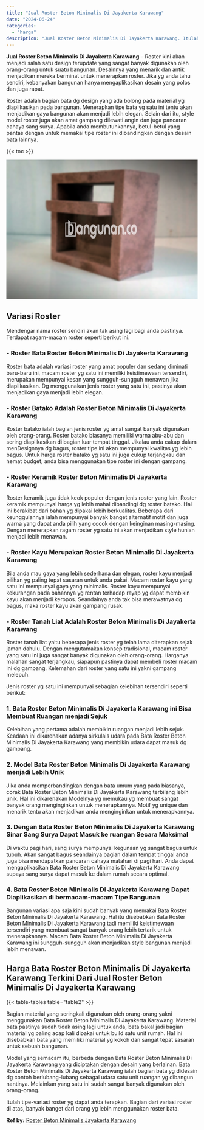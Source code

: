 ```yaml
---
title: "Jual Roster Beton Minimalis Di Jayakerta Karawang"
date: "2024-06-24"
categories: 
  - "harga"
description: "Jual Roster Beton Minimalis Di Jayakerta Karawang. Itulah tipe-variasi roster yg dapat anda terapkan. Bagian dari variasi roster di atas, banyak banget dari..."
---
```


**Jual Roster Beton Minimalis Di Jayakerta Karawang** – Roster kini akan menjadi salah satu design terupdate yang sangat banyak digunakan oleh orang-orang untuk suatu bangunan. Desainnya yang menarik dan antik menjadikan mereka berminat untuk menerapkan roster. Jika yg anda tahu sendiri, kebanyakan bangunan hanya mengaplikasikan desain yang polos dan juga rapat.

Roster adalah bagian bata dg design yang ada bolong pada material yg diaplikasikan pada bangunan. Menerapkan tipe bata yg satu ini tentu akan menjadikan gaya bangunan akan menjadi lebih elegan. Selain dari itu, style model roster juga akan amat gampang dilewati angin dan juga pancaran cahaya sang surya. Apabila anda membutuhkannya, betul-betul yang pantas dengan untuk memakai tipe roster ini dibandingkan dengan desain bata lainnya.

{{< toc >}}

![Jual Roster Beton Minimalis Di Jayakerta Karawang](/images/bata-roster-minimalis-30.png)

## Variasi Roster

Mendengar nama roster sendiri akan tak asing lagi bagi anda pastinya. Terdapat ragam-macam roster seperti berikut ini:

### \- Roster Bata Roster Beton Minimalis Di Jayakerta Karawang

Roster bata adalah variasi roster yang amat populer dan sedang diminati baru-baru ini, macam roster yg satu ini memiliki keistimewaan tersendiri, merupakan mempunyai kesan yang sungguh-sungguh menawan jika diaplikasikan. Dg menggunakan jenis roster yang satu ini, pastinya akan menjadikan gaya menjadi lebih elegan.

### \- Roster Batako Adalah Roster Beton Minimalis Di Jayakerta Karawang

Roster batako ialah bagian jenis roster yg amat sangat banyak digunakan oleh orang-orang. Roster batako biasanya memiliki warna abu-abu dan sering diaplikasikan di bagian luar tempat tinggal. Jikalau anda cakap dalam menDesignnya dg bagus, roster tipe ini akan mempunyai kwalitas yg lebih bagus. Untuk harga roster batako yg satu ini juga cukup terjangkau dan hemat budget, anda bisa menggunakan tipe roster ini dengan gampang.

### \- Roster Keramik Roster Beton Minimalis Di Jayakerta Karawang

Roster keramik juga tidak keok populer dengan jenis roster yang lain. Roster keramik mempunyai harga yg lebih mahal dibandingi dg roster batako. Hal ini berakibat dari bahan yg dipakai lebih berkualitas. Beberapa dari keunggulannya ialah mempunyai banyak banget alternatif motif dan juga warna yang dapat anda pilih yang cocok dengan keinginan masing-masing. Dengan menerapkan ragam roster yg satu ini akan menjadikan style hunian menjadi lebih menawan.

### \- Roster Kayu Merupakan Roster Beton Minimalis Di Jayakerta Karawang

Bila anda mau gaya yang lebih sederhana dan elegan, roster kayu menjadi pilihan yg paling tepat sasaran untuk anda pakai. Macam roster kayu yang satu ini mempunyai gaya yang minimalis. Roster kayu mempunyai kekurangan pada bahannya yg rentan terhadap rayap yg dapat membikin kayu akan menjadi keropos. Seandainya anda tak bisa merawatnya dg bagus, maka roster kayu akan gampang rusak.

### \- Roster Tanah Liat Adalah Roster Beton Minimalis Di Jayakerta Karawang

Roster tanah liat yaitu beberapa jenis roster yg telah lama diterapkan sejak jaman dahulu. Dengan mengutamakan konsep tradisional, macam roster yang satu ini juga sangat banyak digunakan oleh orang-orang. Harganya malahan sangat terjangkau, siapapun pastinya dapat membeli roster macam ini dg gampang. Kelemahan dari roster yang satu ini yakni gampang melepuh.

Jenis roster yg satu ini mempunyai sebagian kelebihan tersendiri seperti berikut:

### 1\. Bata Roster Beton Minimalis Di Jayakerta Karawang ini Bisa Membuat Ruangan menjadi Sejuk

Kelebihan yang pertama adalah membikin ruangan menjadi lebih sejuk. Keadaan ini dikarenakan adanya sirkulais udara pada Bata Roster Beton Minimalis Di Jayakerta Karawang yang membikin udara dapat masuk dg gampang.

### 2\. Model Bata Roster Beton Minimalis Di Jayakerta Karawang menjadi Lebih Unik

Jika anda memperbandingkan dengan bata umum yang pada biasanya, corak Bata Roster Beton Minimalis Di Jayakerta Karawang terbilang lebih unik. Hal ini dikarenakan Modelnya yg memukau yg membuat sangat banyak orang menginginkan untuk menerapkannya. Motif yg unique dan menarik tentu akan menjadikan anda menginginkan untuk menerapkannya.

### 3\. Dengan Bata Roster Beton Minimalis Di Jayakerta Karawang Sinar Sang Surya Dapat Masuk ke ruangan Secara Maksimal

Di waktu pagi hari, sang surya mempunyai kegunaan yg sangat bagus untuk tubuh. Akan sangat bagus seandainya bagian dalam tempat tinggal anda juga bisa mendapatkan pancaran cahaya matahari di pagi hari. Anda dapat mengaplikasikan Bata Roster Beton Minimalis Di Jayakerta Karawang supaya sang surya dapat masuk ke dalam rumah secara optimal.

### 4\. Bata Roster Beton Minimalis Di Jayakerta Karawang Dapat Diaplikasikan di bermacam-macam Tipe Bangunan

Bangunan variasi apa saja kini sudah banyak yang memakai Bata Roster Beton Minimalis Di Jayakerta Karawang. Hal itu disebabkan Bata Roster Beton Minimalis Di Jayakerta Karawang tadi memiliki keistimewaan tersendiri yang membuat sangat banyak orang lebih tertarik untuk menerapkannya. Macam Bata Roster Beton Minimalis Di Jayakerta Karawang ini sungguh-sungguh akan menjadikan style bangunan menjadi lebih menawan.

## Harga Bata Roster Beton Minimalis Di Jayakerta Karawang Terkini Dari Jual Roster Beton Minimalis Di Jayakerta Karawang

{{< table-tables table="table2" >}}

Bagian material yang seringkali digunakan oleh orang-orang yakni menggunakan Bata Roster Beton Minimalis Di Jayakerta Karawang. Material bata pastinya sudah tidak asing lagi untuk anda, bata bakal jadi bagian material yg paling acap kali dipakai untuk build satu unit rumah. Hal ini disebabkan bata yang memiliki material yg kokoh dan sangat tepat sasaran untuk sebuah bangunan.

Model yang semacam itu, berbeda dengan Bata Roster Beton Minimalis Di Jayakerta Karawang yang diciptakan dengan desain yang berlainan. Bata Roster Beton Minimalis Di Jayakerta Karawang ialah bagian bata yg didesain dg contoh berlubang-lubang sebagai udara satu unit ruangan yg dibangun nantinya. Melainkan yang satu ini sudah sangat banyak digunakan oleh orang-orang.

Itulah tipe-variasi roster yg dapat anda terapkan. Bagian dari variasi roster di atas, banyak banget dari orang yg lebih menggunakan roster bata.

**Ref by:** [Roster Beton Minimalis Jayakerta Karawang](https://id.wikipedia.org/wiki/Roster)
